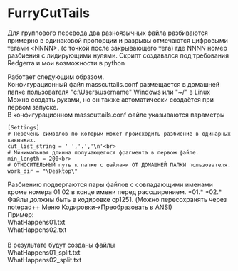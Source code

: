 # FurryCutTails
Для группового перевода два разноязычных файла разбиваются примерно в одинаковой пропорции и разрывы отмечаются цифровыми тегами \<NNNN>. (с точкой после закрывающего тега)
где NNNN номер разбиения с лидирующими нулями.
Скрипт создавался под требования Redgerra и мои возможности в python

Работает следующим образом.
<br>
Конфигурационный файл masscuttails.conf размещается в домашней папке пользователя "c:\Users\username\" Windows или "~/"  в Linux<br>
Можно создать руками, но он также автоматически создаётся при первом запуске.
<br>
В конфигурационном masscuttails.conf файле указываются параметры
```
[Settings]
# Перечень символов по которым может происходить разбиение в одинарных кавычках.
cut_list_string = ' ','.','\n'<br>
# Минимальная длинна получающегося фрагмента в первом файле.
min_length = 200<br>
# ОТНОСИТЕЛЬНЫЙ путь к папке с файлами ОТ ДОМАШНЕЙ ПАПКИ пользователя.
work_dir = "\Desktop\"
```
Разбиению подвергаются пары файлов с совпадающими именами кроме номера 01 02  в конце имени перед рассширением. \*01.\*  \*02.\*
Файлы должны быть в кодировке cp1251. (Можно пересохранять через notepad++ Меню Кодировки->Преобразовать в ANSI)<br>
Пример:<br>
WhatHappens01.txt<br>
WhatHappens02.txt<br>
<br>
В результате будут созданы файлы<br>
WhatHappens01_split.txt<br>
WhatHappens02_split.txt




